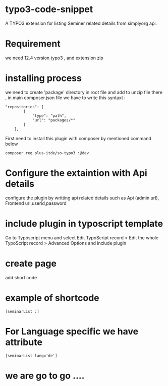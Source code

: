# typo3-code-snippet
A TYPO3 extension for listing Seminer related details from simplyorg api.

# Requirement 
we need 12.4 version typo3 , and extension zip 

#  installing process

we need to create 'package' directory in root file and add to unzip file there , in main composer.json file we have to write this syntaxt :

```
"repositories": [
		{
			"type": "path",
			"url": "packages/*"
		}
	],

```

First need to install this plugin with  composer by mentioned command below 

```
composer req plus-itde/so-typo3 :@dev
```

# Configure the extaintion with Api details  

configure the plugin by writting api related details such as Api (admin url), Frontend url,userid,password

# include plugin in typoscript template
Go to Typoscript menu and select Edit TypoScript record > Edit the whole TypoScript record > Advanced Options and include plugin 

# create page 
add short code 

# example of shortcode 

```
[seminarList :] 
```
# For Language specific we have attribute 
```
[seminarList lang='de'] 
```

# we are go to go ....






